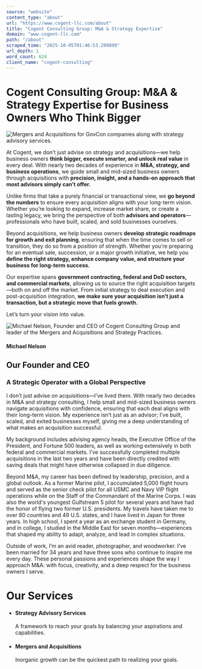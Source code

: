 ```yaml
---
source: "website"
content_type: "about"
url: "https://www.cogent-llc.com/about"
title: "Cogent Consulting Group: M&A & Strategy Expertise"
domain: "www.cogent-llc.com"
path: "/about"
scraped_time: "2025-10-05T01:46:53.209899"
url_depth: 1
word_count: 624
client_name: "cogent-consulting"
---
```


# Cogent Consulting Group: M&A & Strategy Expertise for Business Owners Who Think Bigger

![Mergers and Acquisitions for GovCon companies along with strategy advisory services.](https://images.squarespace-cdn.com/content/v1/64524a447b17a223249e2b96/1730314930053-1D3Y202NCGEN5XCMJ1AY/unsplash-image-cW4lLTavU80.jpg)

At Cogent, we don’t just advise on strategy and acquisitions—we help business owners **think bigger, execute smarter, and unlock real value** in every deal. With nearly two decades of experience in **M&A, strategy, and business operations**, we guide small and mid-sized business owners through acquisitions with **precision, insight, and a hands-on approach that most advisors simply can’t offer.**

Unlike firms that take a purely financial or transactional view, we **go beyond the numbers** to ensure every acquisition aligns with your long-term vision. Whether you’re looking to expand, increase market share, or create a lasting legacy, we bring the perspective of both **advisors and operators**—professionals who have built, scaled, and sold businesses ourselves.

Beyond acquisitions, we help business owners **develop strategic roadmaps for growth and exit planning**, ensuring that when the time comes to sell or transition, they do so from a position of strength. Whether you’re preparing for an eventual sale, succession, or a major growth initiative, we help you **define the right strategy, enhance company value, and structure your business for long-term success.**

Our expertise spans **government contracting, federal and DoD sectors, and commercial markets**, allowing us to source the right acquisition targets—both on and off the market. From initial strategy to deal execution and post-acquisition integration, **we make sure your acquisition isn’t just a transaction, but a strategic move that fuels growth.**

Let’s turn your vision into value.

![Michael Nelson, Founder and CEO of Cogent Consulting Group and leader of the Mergers and Acquisitions and Strategy Practices.](https://images.squarespace-cdn.com/content/v1/64524a447b17a223249e2b96/05e9f205-d89b-4c9c-9f77-21c36715a202/Michael+Nelson.jpg)

#### Michael Nelson

## Our Founder and CEO

### A Strategic Operator with a Global Perspective

I don’t just advise on acquisitions—I’ve lived them. With nearly two decades in M&A and strategy consulting, I help small and mid-sized business owners navigate acquisitions with confidence, ensuring that each deal aligns with their long-term vision. My experience isn’t just as an advisor; I’ve built, scaled, and exited businesses myself, giving me a deep understanding of what makes an acquisition successful.

My background includes advising agency heads, the Executive Office of the President, and Fortune 500 leaders, as well as working extensively in both federal and commercial markets. I’ve successfully completed multiple acquisitions in the last two years and have been directly credited with saving deals that might have otherwise collapsed in due diligence.

Beyond M&A, my career has been defined by leadership, precision, and a global outlook. As a former Marine pilot, I accumulated 5,000 flight hours and served as the senior check pilot for all USMC and Navy VIP flight operations while on the Staff of the Commandant of the Marine Corps. I was also the world's youngest Gulfstream 5 pilot for several years and have had the honor of flying two former U.S. presidents. My travels have taken me to over 80 countries and 49 U.S. states, and I have lived in Japan for three years. In high school, I spent a year as an exchange student in Germany, and in college, I studied in the Middle East for seven months—experiences that shaped my ability to adapt, analyze, and lead in complex situations.

Outside of work, I’m an avid reader, photographer, and woodworker. I’ve been married for 34 years and have three sons who continue to inspire me every day. These personal passions and experiences shape the way I approach M&A: with focus, creativity, and a deep respect for the business owners I serve.

# Our Services

*   #### Strategy Advisory Services
    A framework to reach your goals by balancing your aspirations and capabilities. 
*   #### Mergers and Acquisitions
    Inorganic growth can be the quickest path to realizing your goals.